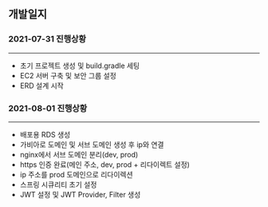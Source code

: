 ## 개발일지

### 2021-07-31 진행상황
- - -
- 초기 프로젝트 생성 및 build.gradle 세팅
- EC2 서버 구축 및 보안 그룹 설정
- ERD 설계 시작

### 2021-08-01 진행상황
- - -
- 배포용 RDS 생성
- 가비아로 도메인 및 서브 도메인 생성 후 ip와 연결
- nginx에서 서브 도메인 분리(dev, prod)
- https 인증 완료(메인 주소, dev, prod + 리다이렉트 설정)
- ip 주소를 prod 도메인으로 리다이렉션
- 스프링 시큐리티 초기 설정
- JWT 설정 및 JWT Provider, Filter 생성
